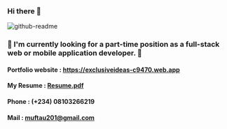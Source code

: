 ### Hi there 👋
![github-readme](https://user-images.githubusercontent.com/76836006/165233887-033f636d-d453-42f8-ac67-cbd6dd456263.JPG)

### 💼 I'm currently looking for a part-time position as a full-stack web or mobile application developer. 💼
#### Portfolio website : https://exclusiveideas-c9470.web.app
#### My Resume : [Resume.pdf](https://github.com/Exclusiveideas/Exclusiveideas/files/8560477/Resume.pdf)
#### Phone : (+234) 08103266219
#### Mail : muftau201@gmail.com


<!--
**Exclusiveideas/Exclusiveideas** is a ✨ _special_ ✨ repository because its `README.md` (this file) appears on your GitHub profile.

Here are some ideas to get you started:

- 🔭 I’m currently working on ...
- 🌱 I’m currently learning ...
- 👯 I’m looking to collaborate on ...
- 🤔 I’m looking for help with ...
- 💬 Ask me about ...
- 📫 How to reach me: ...
- 😄 Pronouns: ...
- ⚡ Fun fact: ...
-->
